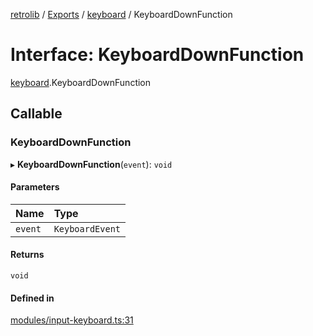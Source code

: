 [retrolib](../README.md) / [Exports](../modules.md) / [keyboard](../modules/keyboard.md) / KeyboardDownFunction

# Interface: KeyboardDownFunction

[keyboard](../modules/keyboard.md).KeyboardDownFunction

## Callable

### KeyboardDownFunction

▸ **KeyboardDownFunction**(`event`): `void`

#### Parameters

| Name | Type |
| :------ | :------ |
| `event` | `KeyboardEvent` |

#### Returns

`void`

#### Defined in

[modules/input-keyboard.ts:31](https://github.com/philbgarner/retrolib/blob/40e2981/src/modules/input-keyboard.ts#L31)
